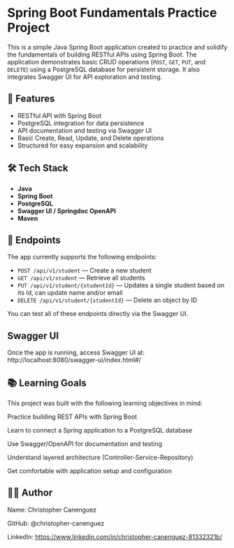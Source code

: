# Spring Boot Fundamentals Practice Project

This is a simple Java Spring Boot application created to practice and solidify the fundamentals of building RESTful APIs using Spring Boot.
The application demonstrates basic CRUD operations (`POST`, `GET`, `PUT`, and `DELETE`) using a PostgreSQL database for persistent storage. 
It also integrates Swagger UI for API exploration and testing.

## 🚀 Features

- RESTful API with Spring Boot
- PostgreSQL integration for data persistence
- API documentation and testing via Swagger UI
- Basic Create, Read, Update, and Delete operations
- Structured for easy expansion and scalability

## 🛠️ Tech Stack

- **Java**
- **Spring Boot**
- **PostgreSQL**
- **Swagger UI / Springdoc OpenAPI**
- **Maven**

## 🧪 Endpoints

The app currently supports the following endpoints:

- `POST /api/v1/student` — Create a new student
- `GET /api/v1/student` — Retrieve all students
- `PUT /api/v1/student/{studentId}` — Updates a single student based on its Id, can update name and/or email
- `DELETE /api/v1/student/{studentId}` — Delete an object by ID

You can test all of these endpoints directly via the Swagger UI.

## Swagger UI

Once the app is running, access Swagger UI at: http://localhost:8080/swagger-ui/index.html#/

## 📚 Learning Goals
This project was built with the following learning objectives in mind:

Practice building REST APIs with Spring Boot

Learn to connect a Spring application to a PostgreSQL database

Use Swagger/OpenAPI for documentation and testing

Understand layered architecture (Controller-Service-Repository)

Get comfortable with application setup and configuration


## 🧑‍💻 Author

Name: Christopher Canenguez

GitHub: @christopher-canenguez

LinkedIn: https://www.linkedin.com/in/christopher-canenguez-81332321b/

